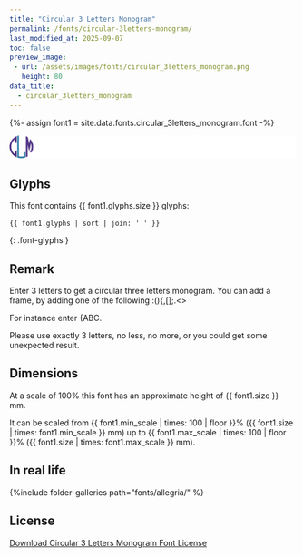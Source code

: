 ```yaml
---
title: "Circular 3 Letters Monogram"
permalink: /fonts/circular-3letters-monogram/
last_modified_at: 2025-09-07
toc: false
preview_image:
 - url: /assets/images/fonts/circular_3letters_monogram.png
   height: 80
data_title:
  - circular_3letters_monogram
---
```

{%- assign font1 = site.data.fonts.circular_3letters_monogram.font -%}

![Circular 3 Letters Monogram](/assets/images/fonts/circular_3letters_monogram.png)

## Glyphs

This font contains  {{ font1.glyphs.size }} glyphs:

```
{{ font1.glyphs | sort | join: ' ' }}
```
{: .font-glyphs }

## Remark

Enter 3 letters to get a circular three letters monogram. You can add a frame, by adding one of the following :(){,[];.<>

For instance enter {ABC.

Please use exactly 3 letters, no less, no more, or you could get some unexpected result.

## Dimensions

At a scale of 100% this font has an approximate height of {{ font1.size }} mm. 

It can be scaled from {{ font1.min_scale | times: 100 | floor }}% ({{ font1.size | times: font1.min_scale }} mm)
up to {{ font1.max_scale | times: 100 | floor }}% ({{ font1.size | times: font1.max_scale }} mm).

## In real life 

{%include folder-galleries path="fonts/allegria/" %}

## License

[Download Circular 3 Letters Monogram Font License](https://github.com/inkstitch/inkstitch/tree/main/fonts/circular_3letters_monogram/LICENSE)
